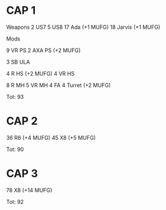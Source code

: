 # CAP 1

Weapons
2 US7
5 US8
17 Ada (+1 MUFG)
18 Jarvis (+1 MUFG)

Mods

9 VR PS
2 AXA PS (+2 MUFG)

3 SB ULA

4 R HS (+2 MUFG)
4 VR HS

8 R MH
5 VR MH
4 FA
4 Turret (+2 MUFG)

Tot: 93

# CAP 2

36 R8 (+4 MUFG)
45 X8 (+5 MUFG)

Tot: 90

# CAP 3

78 X8 (+14 MUFG)

Tot: 92
